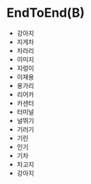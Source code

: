 # EndToEnd(B)
 
 - 강아지
 - 지게차
 - 차라리
 - 이미지
 - 지렁이
 - 이재용
 - 용가리
 - 리어카 
 - 카센터
 - 터미널
 - 널뛰기
 - 기러기
 - 기린
 - 인기
 - 기차
 - 차고지
 - 강아지